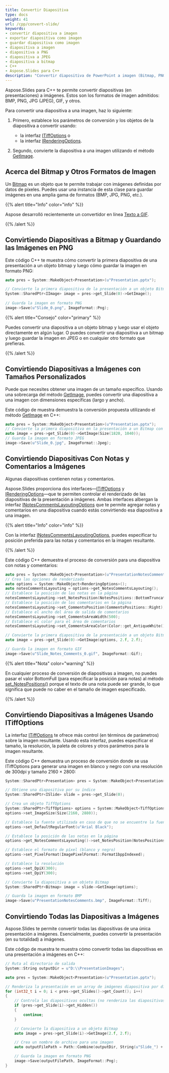 ```yaml
---
title: Convertir Diapositiva
type: docs
weight: 41
url: /cpp/convert-slide/
keywords: 
- convertir diapositiva a imagen
- exportar diapositiva como imagen
- guardar diapositiva como imagen
- diapositiva a imagen
- diapositiva a PNG
- diapositiva a JPEG
- diapositiva a bitmap
- C++
- Aspose.Slides para C++
description: "Convertir diapositiva de PowerPoint a imagen (Bitmap, PNG o JPG) en C++"
---
```


Aspose.Slides para C++ te permite convertir diapositivas (en presentaciones) a imágenes. Estos son los formatos de imagen admitidos: BMP, PNG, JPG (JPEG), GIF, y otros.

Para convertir una diapositiva a una imagen, haz lo siguiente:

1. Primero, establece los parámetros de conversión y los objetos de la diapositiva a convertir usando:
   * la interfaz [ITiffOptions](https://reference.aspose.com/slides/cpp/class/aspose.slides.export.i_tiff_options) o
   * la interfaz [IRenderingOptions](https://reference.aspose.com/slides/cpp/class/aspose.slides.export.i_rendering_options).

2. Segundo, convierte la diapositiva a una imagen utilizando el método [GetImage](https://reference.aspose.com/slides/cpp/aspose.slides/islide/getimage/).

## **Acerca del Bitmap y Otros Formatos de Imagen**

Un [Bitmap](https://reference.aspose.com/slides/cpp/class/system.drawing.bitmap) es un objeto que te permite trabajar con imágenes definidas por datos de píxeles. Puedes usar una instancia de esta clase para guardar imágenes en una amplia gama de formatos (BMP, JPG, PNG, etc.).

{{% alert title="Info" color="info" %}}

Aspose desarrolló recientemente un convertidor en línea [Texto a GIF](https://products.aspose.app/slides/text-to-gif).

{{% /alert %}}

## **Convirtiendo Diapositivas a Bitmap y Guardando las Imágenes en PNG**

Este código C++ te muestra cómo convertir la primera diapositiva de una presentación a un objeto bitmap y luego cómo guardar la imagen en formato PNG:

``` cpp
auto pres = System::MakeObject<Presentation>(u"Presentation.pptx");

// Convierte la primera diapositiva de la presentación a un objeto Bitmap
System::SharedPtr<IImage> image = pres->get_Slide(0)->GetImage();
                 
// Guarda la imagen en formato PNG
image->Save(u"Slide_0.png", ImageFormat::Png);
```

{{% alert title="Consejo" color="primary" %}}

Puedes convertir una diapositiva a un objeto bitmap y luego usar el objeto directamente en algún lugar. O puedes convertir una diapositiva a un bitmap y luego guardar la imagen en JPEG o en cualquier otro formato que prefieras.

{{% /alert %}}  

## **Convirtiendo Diapositivas a Imágenes con Tamaños Personalizados**

Puede que necesites obtener una imagen de un tamaño específico. Usando una sobrecarga del método [GetImage](https://reference.aspose.com/slides/cpp/aspose.slides/islide/getimage/), puedes convertir una diapositiva a una imagen con dimensiones específicas (largo y ancho).

Este código de muestra demuestra la conversión propuesta utilizando el método [GetImage](https://reference.aspose.com/slides/cpp/aspose.slides/islide/getimage/) en C++:

``` cpp
auto pres = System::MakeObject<Presentation>(u"Presentation.pptx");
// Convierte la primera diapositiva en la presentación a un Bitmap con el tamaño especificado
auto image = pres->get_Slide(0)->GetImage(Size(1820, 1040));
// Guarda la imagen en formato JPEG
image->Save(u"Slide_0.jpg", ImageFormat::Jpeg);
```

## **Convirtiendo Diapositivas Con Notas y Comentarios a Imágenes**

Algunas diapositivas contienen notas y comentarios.

Aspose.Slides proporciona dos interfaces—[ITiffOptions](https://reference.aspose.com/slides/cpp/class/aspose.slides.export.i_tiff_options) y [IRenderingOptions](https://reference.aspose.com/slides/cpp/class/aspose.slides.export.i_rendering_options)—que te permiten controlar el renderizado de las diapositivas de la presentación a imágenes. Ambas interfaces albergan la interfaz [INotesCommentsLayoutingOptions](https://reference.aspose.com/slides/cpp/class/aspose.slides.export.i_notes_comments_layouting_options) que te permite agregar notas y comentarios en una diapositiva cuando estás convirtiendo esa diapositiva a una imagen.

{{% alert title="Info" color="info" %}}

Con la interfaz [INotesCommentsLayoutingOptions](https://reference.aspose.com/slides/cpp/class/aspose.slides.export.i_notes_comments_layouting_options), puedes especificar tu posición preferida para las notas y comentarios en la imagen resultante.

{{% /alert %}} 

Este código C++ demuestra el proceso de conversión para una diapositiva con notas y comentarios:

``` cpp
auto pres = System::MakeObject<Presentation>(u"PresentationNotesComments.pptx");
// Crea las opciones de renderizado
auto options = System::MakeObject<RenderingOptions>();
auto notesCommentsLayouting = options->get_NotesCommentsLayouting();
// Establece la posición de las notas en la página
notesCommentsLayouting->set_NotesPosition(NotesPositions::BottomTruncated);
// Establece la posición de los comentarios en la página 
notesCommentsLayouting->set_CommentsPosition(CommentsPositions::Right);
// Establece el ancho del área de salida de comentarios
notesCommentsLayouting->set_CommentsAreaWidth(500);
// Establece el color para el área de comentarios
notesCommentsLayouting->set_CommentsAreaColor(Color::get_AntiqueWhite());

// Convierte la primera diapositiva de la presentación a un objeto Bitmap
auto image = pres->get_Slide(0)->GetImage(options, 2.f, 2.f);

// Guarda la imagen en formato GIF
image->Save(u"Slide_Notes_Comments_0.gif", ImageFormat::Gif);
```

{{% alert title="Nota" color="warning" %}}

En cualquier proceso de conversión de diapositivas a imagen, no puedes pasar el valor BottomFull (para especificar la posición para notas) al método [set_NotesPositions()](https://reference.aspose.com/slides/cpp/class/aspose.slides.export.i_notes_comments_layouting_options) porque el texto de una nota puede ser grande, lo que significa que puede no caber en el tamaño de imagen especificado.

{{% /alert %}} 

## **Convirtiendo Diapositivas a Imágenes Usando ITiffOptions**

La interfaz [ITiffOptions](https://reference.aspose.com/slides/cpp/class/aspose.slides.export.i_tiff_options) te ofrece más control (en términos de parámetros) sobre la imagen resultante. Usando esta interfaz, puedes especificar el tamaño, la resolución, la paleta de colores y otros parámetros para la imagen resultante.

Este código C++ demuestra un proceso de conversión donde se usa ITiffOptions para generar una imagen en blanco y negro con una resolución de 300dpi y tamaño 2160 × 2800:

``` cpp
System::SharedPtr<Presentation> pres = System::MakeObject<Presentation>(u"PresentationNotesComments.pptx");

// Obtiene una diapositiva por su índice
System::SharedPtr<ISlide> slide = pres->get_Slide(0);

// Crea un objeto TiffOptions
System::SharedPtr<TiffOptions> options = System::MakeObject<TiffOptions>();
options->set_ImageSize(Size(2160, 2880));

// Establece la fuente utilizada en caso de que no se encuentre la fuente de origen
options->set_DefaultRegularFont(u"Arial Black");

// Establece la posición de las notas en la página 
options->get_NotesCommentsLayouting()->set_NotesPosition(NotesPositions::BottomTruncated);

// Establece el formato de píxel (blanco y negro)
options->set_PixelFormat(ImagePixelFormat::Format1bppIndexed);

// Establece la resolución
options->set_DpiX(300);
options->set_DpiY(300);

// Convierte la diapositiva a un objeto Bitmap
System::SharedPtr<Bitmap> image = slide->GetImage(options);

// Guarda la imagen en formato BMP
image->Save(u"PresentationNotesComments.bmp", ImageFormat::Tiff);
```

## **Convirtiendo Todas las Diapositivas a Imágenes**

Aspose.Slides te permite convertir todas las diapositivas de una única presentación a imágenes. Esencialmente, puedes convertir la presentación (en su totalidad) a imágenes.

Este código de muestra te muestra cómo convertir todas las diapositivas en una presentación a imágenes en C++:

``` cpp
// Ruta al directorio de salida
System::String outputDir = u"D:\\PresentationImages";

auto pres = System::MakeObject<Presentation>(u"Presentation.pptx");

// Renderiza la presentación en un array de imágenes diapositiva por diapositiva
for (int32_t i = 0; i < pres->get_Slides()->get_Count(); i++)
{
    // Controla las diapositivas ocultas (no renderiza las diapositivas ocultas)
    if (pres->get_Slide(i)->get_Hidden())
    {
        continue;
    }

    // Convierte la diapositiva a un objeto Bitmap
    auto image = pres->get_Slide(i)->GetImage(2.f, 2.f);

    // Crea un nombre de archivo para una imagen
    auto outputFilePath = Path::Combine(outputDir, String(u"Slide_") + i + u".jpg");

    // Guarda la imagen en formato PNG
    image->Save(outputFilePath, ImageFormat::Png);
}
```